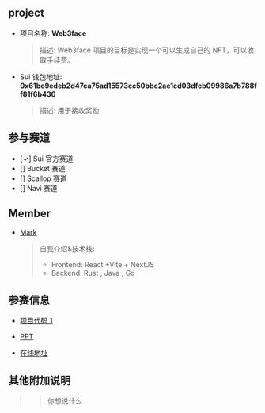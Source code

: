 ## project

- 项目名称: **Web3face**
  > 描述: Web3face 项目的目标是实现一个可以生成自己的 NFT，可以收取手续费。
- Sui 钱包地址: **0x61be9edeb2d47ca75ad15573cc50bbc2ae1cd03dfcb09986a7b788ff81f6b436**
  > 描述: 用于接收奖励

## 参与赛道

- [✓] Sui 官方赛道
- [] Bucket 赛道
- [] Scallop 赛道
- [] Navi 赛道

## Member

- [Mark](https://github.com/markusleevip)
  > 自我介绍&技术栈:
  >
  > - Frontend: React +Vite + NextJS
  > - Backend: Rust , Java , Go

## 参赛信息

- [项目代码 1](https://github.com/markusleevip/web3face)

- [PPT]()
- [在线地址]()

## 其他附加说明

> > 你想说什么
